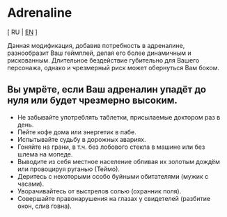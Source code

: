 # Adrenaline

[ RU | [EN](README.md) ]

Данная модификация, добавив потребность в адреналине, разнообразит Ваш геймплей, делая его более динамичным и рискованным.
Длительное бездействие губительно для Вашего персонажа, однако и чрезмерный риск может обернуться Вам боком.


## Вы умрёте, если Ваш адреналин упадёт до нуля или будет чрезмерно высоким.
  - Не забывайте употреблять таблетки, присылаемые доктором раз в день.
  - Пейте кофе дома или энергетик в пабе.
  - Испытывайте судьбу в дорожных авариях.
  - Гоняйте на грани, в т.ч. без лобового стекла в машине или без шлема на мопеде.
  - Выводите из себя местное население обливая их золотым дождём или провоцируя руганью (Теймо).
  - Деритесь с некоторыми особо буйными обитателями (мужик с часами).
  - Уворачивайтесь от выстрелов солью (охранник поля).
  - Совершайте правонарушения на глазах у свидетелей (разбитие окон, слив говна).
